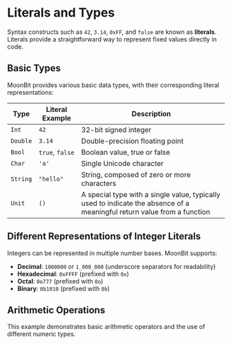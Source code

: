 # Literals and Types

Syntax constructs such as `42`, `3.14`, `0xFF`, and `false` are known as **literals**. Literals provide a straightforward way to represent fixed values directly in code.

## Basic Types

MoonBit provides various basic data types, with their corresponding literal representations:

| Type     | Literal Example | Description                        |
| -------- | --------------- | ---------------------------------- |
| `Int` | `42` | 32-bit signed integer              |
| `Double` | `3.14` | Double-precision floating point    |
| `Bool` | `true`, `false` | Boolean value, true or false       |  
| `Char` | `'a'` | Single Unicode character           |
| `String` | `"hello"` | String, composed of zero or more characters |
| `Unit`   | `()`      | A special type with a single value, typically used to indicate the absence of a meaningful return value from a function |

## Different Representations of Integer Literals

Integers can be represented in multiple number bases. MoonBit supports:

* **Decimal**: `1000000` or `1_000_000` (underscore separators for readability)
* **Hexadecimal**: `0xFFFF` (prefixed with `0x`)
* **Octal**: `0o777` (prefixed with `0o`)
* **Binary**: `0b1010` (prefixed with `0b`)

## Arithmetic Operations

This example demonstrates basic arithmetic operators and the use of different numeric types.

